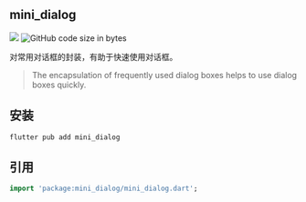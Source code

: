 ## mini_dialog
[![](https://img.shields.io/pub/v/mini_dialog#align=left&display=inline&height=20&originHeight=20&originWidth=76&status=done&style=none&width=76)](https://pub.flutter-io.cn/packages/mini_dialog) ![GitHub code size in bytes](https://img.shields.io/github/languages/code-size/collectFlutter/mini_dialog?style=plastic)



对常用对话框的封装，有助于快速使用对话框。

> The encapsulation of frequently used dialog boxes helps to use dialog boxes quickly.


## 安装
```shell
flutter pub add mini_dialog
```

## 引用
```dart
import 'package:mini_dialog/mini_dialog.dart';
```